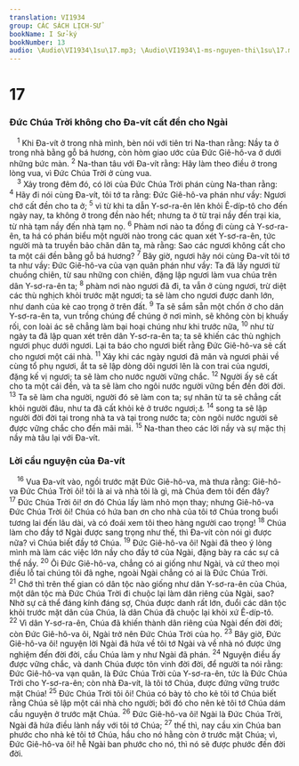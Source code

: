 ```yaml
---
translation: VI1934
group: CÁC SÁCH LỊCH-SỬ
bookName: I Sử-ký 
bookNumber: 13
audio: \Audio\VI1934\1su\17.mp3; \Audio\VI1934\1-ms-nguyen-thi\1su\17.mp3
---
```


<div class="title"><h1>17</h1><h3>Đức Chúa Trời không cho Đa-vít cất đền cho Ngài</h3></div>
<span class="verse 1su_17_1"> <sup>1</sup> Khi Đa-vít ở trong nhà mình, bèn nói với tiên tri Na-than rằng: Nầy ta ở trong nhà bằng gỗ bá hương, còn hòm giao ước của Đức Giê-hô-va ở dưới những bức màn. </span>
<span class="verse 1su_17_2"><sup>2</sup> Na-than tâu với Đa-vít rằng: Hãy làm theo điều ở trong lòng vua, vì Đức Chúa Trời ở cùng vua. <br/></span>
<span class="verse 1su_17_3"> <sup>3</sup> Xảy trong đêm đó, có lời của Đức Chúa Trời phán cùng Na-than rằng: </span>
<span class="verse 1su_17_4"><sup>4</sup> Hãy đi nói cùng Đa-vít, tôi tớ ta rằng: Đức Giê-hô-va phán như vầy: Ngươi chớ cất đền cho ta ở; </span>
<span class="verse 1su_17_5"><sup>5</sup> vì từ khi ta dẫn Y-sơ-ra-ên lên khỏi Ê-díp-tô cho đến ngày nay, ta không ở trong đền nào hết; nhưng ta ở từ trại nầy đến trại kia, từ nhà tạm nầy đến nhà tạm nọ. </span>
<span class="verse 1su_17_6"><sup>6</sup> Phàm nơi nào ta đồng đi cùng cả Y-sơ-ra-ên, ta há có phán biểu một người nào trong các quan xét Y-sơ-ra-ên, tức người mà ta truyền bảo chăn dân ta, mà rằng: Sao các ngươi không cất cho ta một cái đền bằng gỗ bá hương? </span>
<span class="verse 1su_17_7"><sup>7</sup> Bây giờ, ngươi hãy nói cùng Đa-vít tôi tớ ta như vầy: Đức Giê-hô-va của vạn quân phán như vầy: Ta đã lấy ngươi từ chuồng chiên, từ sau những con chiên, đặng lập ngươi làm vua chúa trên dân Y-sơ-ra-ên ta; </span>
<span class="verse 1su_17_8"><sup>8</sup> phàm nơi nào ngươi đã đi, ta vẫn ở cùng ngươi, trừ diệt các thù nghịch khỏi trước mặt ngươi; ta sẽ làm cho ngươi được danh lớn, như danh của kẻ cao trọng ở trên đất. </span>
<span class="verse 1su_17_9"><sup>9</sup> Ta sẽ sắm sẵn một chốn ở cho dân Y-sơ-ra-ên ta, vun trồng chúng để chúng ở nơi mình, sẽ không còn bị khuấy rối, con loài ác sẽ chẳng làm bại hoại chúng như khi trước nữa, </span>
<span class="verse 1su_17_10"><sup>10</sup> như từ ngày ta đã lập quan xét trên dân Y-sơ-ra-ên ta; ta sẽ khiến các thù nghịch ngươi phục dưới ngươi. Lại ta báo cho ngươi biết rằng Đức Giê-hô-va sẽ cất cho ngươi một cái nhà. </span>
<span class="verse 1su_17_11"><sup>11</sup> Xảy khi các ngày ngươi đã mãn và ngươi phải về cùng tổ phụ ngươi, ắt ta sẽ lập dòng dõi ngươi lên là con trai của ngươi, đặng kế vị ngươi; ta sẽ làm cho nước người vững chắc. </span>
<span class="verse 1su_17_12"><sup>12</sup> Người ấy sẽ cất cho ta một cái đền, và ta sẽ làm cho ngôi nước người vững bền đến đời đời. </span>
<span class="verse 1su_17_13"><sup>13</sup> Ta sẽ làm cha người, người đó sẽ làm con ta; sự nhân từ ta sẽ chẳng cất khỏi người đâu, như ta đã cất khỏi kẻ ở trước ngươi;<a data-toggle="tooltip" data-placement="bottom" title="2Co 6:18; He 1:5">⚓</a></span>
<span class="verse 1su_17_14"><sup>14</sup> song ta sẽ lập người đời đời tại trong nhà ta và tại trong nước ta; còn ngôi nước người sẽ được vững chắc cho đến mãi mãi. </span>
<span class="verse 1su_17_15"><sup>15</sup> Na-than theo các lời nầy và sự mặc thị nầy mà tâu lại với Đa-vít. <br/></span>
<div class="title"><h3>Lời cầu nguyện của Đa-vít</h3></div>
<span class="verse 1su_17_16"> <sup>16</sup> Vua Đa-vít vào, ngồi trước mặt Đức Giê-hô-va, mà thưa rằng: Giê-hô-va Đức Chúa Trời ôi! tôi là ai và nhà tôi là gì, mà Chúa đem tôi đến đây? </span>
<span class="verse 1su_17_17"><sup>17</sup> Đức Chúa Trời ôi! ơn đó Chúa lấy làm nhỏ mọn thay; nhưng Giê-hô-va Đức Chúa Trời ôi! Chúa có hứa ban ơn cho nhà của tôi tớ Chúa trong buổi tương lai đến lâu dài, và có đoái xem tôi theo hàng người cao trọng! </span>
<span class="verse 1su_17_18"><sup>18</sup> Chúa làm cho đầy tớ Ngài được sang trọng như thế, thì Đa-vít còn nói gì được nữa? vì Chúa biết đầy tớ Chúa. </span>
<span class="verse 1su_17_19"><sup>19</sup> Đức Giê-hô-va ôi! Ngài đã theo ý lòng mình mà làm các việc lớn nầy cho đầy tớ của Ngài, đặng bày ra các sự cả thể nầy. </span>
<span class="verse 1su_17_20"><sup>20</sup> Ôi Đức Giê-hô-va, chẳng có ai giống như Ngài, và cứ theo mọi điều lỗ tai chúng tôi đã nghe, ngoài Ngài chẳng có ai là Đức Chúa Trời. </span>
<span class="verse 1su_17_21"><sup>21</sup> Chớ thì trên thế gian có dân tộc nào giống như dân Y-sơ-ra-ên của Chúa, một dân tộc mà Đức Chúa Trời đi chuộc lại làm dân riêng của Ngài, sao? Nhờ sự cả thể đáng kính đáng sợ, Chúa được danh rất lớn, đuổi các dân tộc khỏi trước mặt dân của Chúa, là dân Chúa đã chuộc lại khỏi xứ Ê-díp-tô. </span>
<span class="verse 1su_17_22"><sup>22</sup> Vì dân Y-sơ-ra-ên, Chúa đã khiến thành dân riêng của Ngài đến đời đời; còn Đức Giê-hô-va ôi, Ngài trở nên Đức Chúa Trời của họ. </span>
<span class="verse 1su_17_23"><sup>23</sup> Bây giờ, Đức Giê-hô-va ôi! nguyện lời Ngài đã hứa về tôi tớ Ngài và về nhà nó được ứng nghiệm đến đời đời, cầu Chúa làm y như Ngài đã phán. </span>
<span class="verse 1su_17_24"><sup>24</sup> Nguyện điều ấy được vững chắc, và danh Chúa được tôn vinh đời đời, để người ta nói rằng: Đức Giê-hô-va vạn quân, là Đức Chúa Trời của Y-sơ-ra-ên, tức là Đức Chúa Trời cho Y-sơ-ra-ên; còn nhà Đa-vít, là tôi tớ Chúa, được đứng vững trước mặt Chúa! </span>
<span class="verse 1su_17_25"><sup>25</sup> Đức Chúa Trời tôi ôi! Chúa có bày tỏ cho kẻ tôi tớ Chúa biết rằng Chúa sẽ lập một cái nhà cho người; bởi đó cho nên kẻ tôi tớ Chúa dám cầu nguyện ở trước mặt Chúa. </span>
<span class="verse 1su_17_26"><sup>26</sup> Đức Giê-hô-va ôi! Ngài là Đức Chúa Trời, Ngài đã hứa điều lành nầy với tôi tớ Chúa; </span>
<span class="verse 1su_17_27"><sup>27</sup> thế thì, nay cầu xin Chúa ban phước cho nhà kẻ tôi tớ Chúa, hầu cho nó hằng còn ở trước mặt Chúa; vì, Đức Giê-hô-va ôi! hễ Ngài ban phước cho nó, thì nó sẽ được phước đến đời đời. <br/></span>
